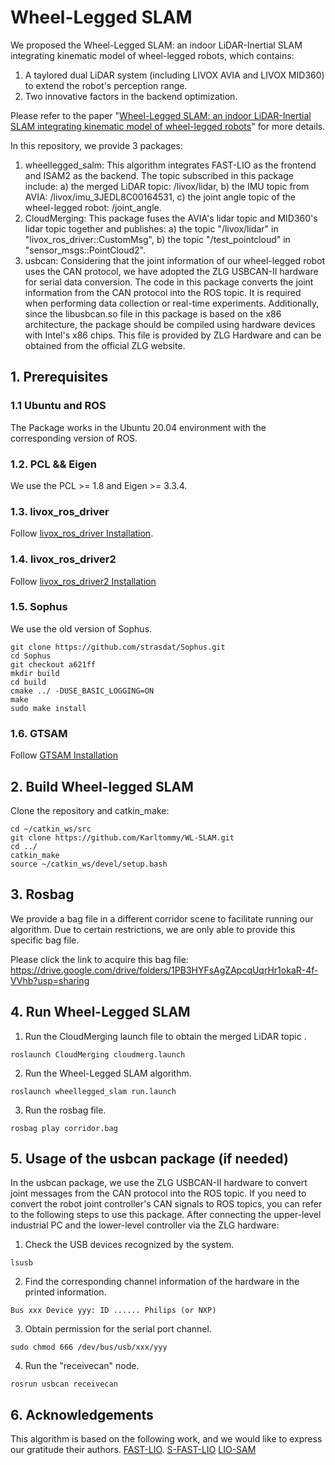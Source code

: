 # Wheel-Legged SLAM
We proposed the Wheel-Legged SLAM: an indoor LiDAR-Inertial SLAM integrating kinematic model of wheel-legged robots, which contains:

1) A taylored dual LiDAR system (including LIVOX AVIA and LIVOX MID360) to extend the robot's perception range.
2) Two innovative factors in the backend optimization.

Please refer to the paper "[Wheel-Legged SLAM: an indoor LiDAR-Inertial SLAM integrating kinematic model of wheel-legged robots](https://ieeexplore.ieee.org/document/10811879)" for more details.

In this repository, we provide 3 packages:
1) wheellegged_salm: This algorithm integrates FAST-LIO as the frontend and ISAM2 as the backend. The topic subscribed in this package include: a) the merged LiDAR topic: /livox/lidar, b) the IMU topic from AVIA: /livox/imu_3JEDL8C00164531, c) the joint angle topic of the wheel-legged robot: /joint_angle.
2) CloudMerging: This package fuses the AVIA's lidar topic and MID360's lidar topic together and publishes: a) the topic "/livox/lidar" in "livox_ros_driver::CustomMsg", b) the topic "/test_pointcloud" in "sensor_msgs::PointCloud2".
3) usbcan: Considering that the joint information of our wheel-legged robot uses the CAN protocol, we have adopted the ZLG USBCAN-II hardware for serial data conversion. The code in this package converts the joint information from the CAN protocol into the ROS topic. It is required when performing data collection or real-time experiments. Additionally, since the libusbcan.so file in this package is based on the x86 architecture, the package should be compiled using hardware devices with Intel's x86 chips. This file is provided by ZLG Hardware and can be obtained from the official ZLG website.

## 1. Prerequisites
### 1.1 **Ubuntu** and **ROS**
The Package works in the Ubuntu 20.04 environment with the corresponding version of ROS.

### 1.2. **PCL && Eigen**
We use the PCL >= 1.8 and Eigen >= 3.3.4.

### 1.3. **livox_ros_driver**
Follow [livox_ros_driver Installation](https://github.com/Livox-SDK/livox_ros_driver).

### 1.4. **livox_ros_driver2**
Follow [livox_ros_driver2 Installation](https://github.com/Livox-SDK/livox_ros_driver2)

### 1.5. **Sophus**
We use the old version of Sophus.
```
git clone https://github.com/strasdat/Sophus.git
cd Sophus
git checkout a621ff
mkdir build
cd build
cmake ../ -DUSE_BASIC_LOGGING=ON
make
sudo make install
```

### 1.6. GTSAM
Follow [GTSAM Installation](https://github.com/borglab/gtsam)

## 2. Build Wheel-legged SLAM
Clone the repository and catkin_make:

```
cd ~/catkin_ws/src
git clone https://github.com/Karltommy/WL-SLAM.git
cd ../
catkin_make
source ~/catkin_ws/devel/setup.bash
```

## 3. Rosbag
We provide a bag file in a different corridor scene to facilitate running our algorithm. Due to certain restrictions, we are only able to provide this specific bag file.

Please click the link to acquire this bag file: https://drive.google.com/drive/folders/1PB3HYFsAgZApcqUqrHr1okaR-4f-VVhb?usp=sharing


## 4. Run Wheel-Legged SLAM
1) Run the CloudMerging launch file to obtain the merged LiDAR topic .
```
roslaunch CloudMerging cloudmerg.launch
```
2) Run the Wheel-Legged SLAM algorithm.
```
roslaunch wheellegged_slam run.launch
```
3) Run the rosbag file.
```
rosbag play corridor.bag
```

## 5. Usage of the usbcan package (if needed)
In the usbcan package, we use the ZLG USBCAN-II hardware to convert joint messages from the CAN protocol into the ROS topic. If you need to convert the robot joint controller's CAN signals to ROS topics, you can refer to the following steps to use this package. After connecting the upper-level industrial PC and the lower-level controller via the ZLG hardware:
1) Check the USB devices recognized by the system.
```
lsusb
```
2) Find the corresponding channel information of the hardware in the printed information.
```
Bus xxx Device yyy: ID ...... Philips (or NXP)
```
3) Obtain permission for the serial port channel.
```
sudo chmod 666 /dev/bus/usb/xxx/yyy
```
4) Run the "receivecan" node.
```
rosrun usbcan receivecan
```

## 6. Acknowledgements
This algorithm is based on the following work, and we would like to express our gratitude their authors.
[FAST-LIO](https://github.com/hku-mars/FAST_LIO).
[S-FAST-LIO](https://github.com/zlwang7/S-FAST_LIO)
[LIO-SAM](https://github.com/TixiaoShan/LIO-SAM)
